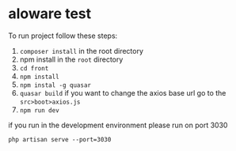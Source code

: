 # aloware test

To run project follow these steps:
1. `composer install` in the root directory
2. npm install in the `root` directory
3. `cd front`
4. `npm install`
5. `npm instal -g quasar`
6. `quasar build` if you want to change the axios base url go to the `src>boot>axios.js`
7. `npm run dev`

if you run in the development environment please run on port 3030

`php artisan serve --port=3030`

